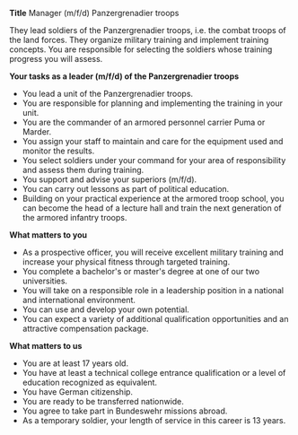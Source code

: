 **Title**
Manager (m/f/d) Panzergrenadier troops

They lead soldiers of the Panzergrenadier troops, i.e. the combat troops of the land forces. They organize military training and implement training concepts. You are responsible for selecting the soldiers whose training progress you will assess.

**Your tasks as a leader (m/f/d) of the Panzergrenadier troops**

-	You lead a unit of the Panzergrenadier troops.
-	You are responsible for planning and implementing the training in your unit.
-	You are the commander of an armored personnel carrier Puma or Marder.
-	You assign your staff to maintain and care for the equipment used and monitor the results.
-	You select soldiers under your command for your area of responsibility and assess them during training.
-	You support and advise your superiors (m/f/d).
-	You can carry out lessons as part of political education.
-	Building on your practical experience at the armored troop school, you can become the head of a lecture hall and train the next generation of the armored infantry troops.

**What matters to you**

-	As a prospective officer, you will receive excellent military training and increase your physical fitness through targeted training.
-	You complete a bachelor's or master's degree at one of our two universities.
-	You will take on a responsible role in a leadership position in a national and international environment.
-	You can use and develop your own potential.
-	You can expect a variety of additional qualification opportunities and an attractive compensation package.

**What matters to us**

-	You are at least 17 years old.
-	You have at least a technical college entrance qualification or a level of education recognized as equivalent.
-	You have German citizenship.
-	You are ready to be transferred nationwide.
-	You agree to take part in Bundeswehr missions abroad.
-	As a temporary soldier, your length of service in this career is 13 years.
